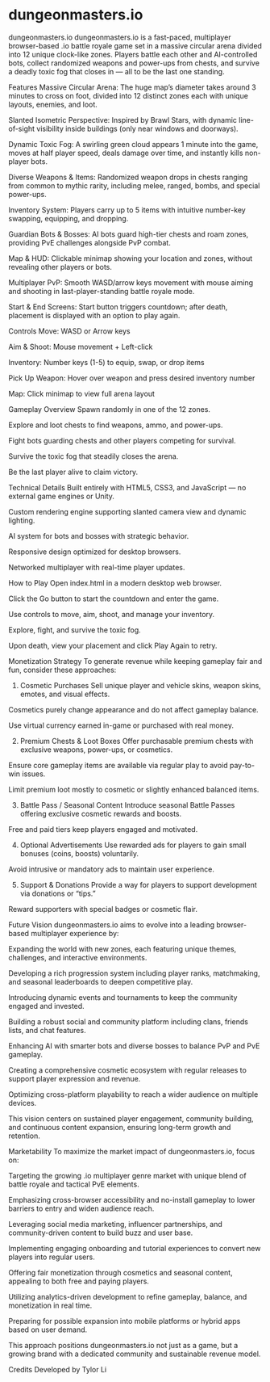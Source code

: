 # dungeonmasters.io
dungeonmasters.io
dungeonmasters.io is a fast-paced, multiplayer browser-based .io battle royale game set in a massive circular arena divided into 12 unique clock-like zones. Players battle each other and AI-controlled bots, collect randomized weapons and power-ups from chests, and survive a deadly toxic fog that closes in — all to be the last one standing.

Features
Massive Circular Arena: The huge map’s diameter takes around 3 minutes to cross on foot, divided into 12 distinct zones each with unique layouts, enemies, and loot.

Slanted Isometric Perspective: Inspired by Brawl Stars, with dynamic line-of-sight visibility inside buildings (only near windows and doorways).

Dynamic Toxic Fog: A swirling green cloud appears 1 minute into the game, moves at half player speed, deals damage over time, and instantly kills non-player bots.

Diverse Weapons & Items: Randomized weapon drops in chests ranging from common to mythic rarity, including melee, ranged, bombs, and special power-ups.

Inventory System: Players carry up to 5 items with intuitive number-key swapping, equipping, and dropping.

Guardian Bots & Bosses: AI bots guard high-tier chests and roam zones, providing PvE challenges alongside PvP combat.

Map & HUD: Clickable minimap showing your location and zones, without revealing other players or bots.

Multiplayer PvP: Smooth WASD/arrow keys movement with mouse aiming and shooting in last-player-standing battle royale mode.

Start & End Screens: Start button triggers countdown; after death, placement is displayed with an option to play again.

Controls
Move: WASD or Arrow keys

Aim & Shoot: Mouse movement + Left-click

Inventory: Number keys (1-5) to equip, swap, or drop items

Pick Up Weapon: Hover over weapon and press desired inventory number

Map: Click minimap to view full arena layout

Gameplay Overview
Spawn randomly in one of the 12 zones.

Explore and loot chests to find weapons, ammo, and power-ups.

Fight bots guarding chests and other players competing for survival.

Survive the toxic fog that steadily closes the arena.

Be the last player alive to claim victory.

Technical Details
Built entirely with HTML5, CSS3, and JavaScript — no external game engines or Unity.

Custom rendering engine supporting slanted camera view and dynamic lighting.

AI system for bots and bosses with strategic behavior.

Responsive design optimized for desktop browsers.

Networked multiplayer with real-time player updates.

How to Play
Open index.html in a modern desktop web browser.

Click the Go button to start the countdown and enter the game.

Use controls to move, aim, shoot, and manage your inventory.

Explore, fight, and survive the toxic fog.

Upon death, view your placement and click Play Again to retry.

Monetization Strategy
To generate revenue while keeping gameplay fair and fun, consider these approaches:

1. Cosmetic Purchases
Sell unique player and vehicle skins, weapon skins, emotes, and visual effects.

Cosmetics purely change appearance and do not affect gameplay balance.

Use virtual currency earned in-game or purchased with real money.

2. Premium Chests & Loot Boxes
Offer purchasable premium chests with exclusive weapons, power-ups, or cosmetics.

Ensure core gameplay items are available via regular play to avoid pay-to-win issues.

Limit premium loot mostly to cosmetic or slightly enhanced balanced items.

3. Battle Pass / Seasonal Content
Introduce seasonal Battle Passes offering exclusive cosmetic rewards and boosts.

Free and paid tiers keep players engaged and motivated.

4. Optional Advertisements
Use rewarded ads for players to gain small bonuses (coins, boosts) voluntarily.

Avoid intrusive or mandatory ads to maintain user experience.

5. Support & Donations
Provide a way for players to support development via donations or “tips.”

Reward supporters with special badges or cosmetic flair.

Future Vision
dungeonmasters.io aims to evolve into a leading browser-based multiplayer experience by:

Expanding the world with new zones, each featuring unique themes, challenges, and interactive environments.

Developing a rich progression system including player ranks, matchmaking, and seasonal leaderboards to deepen competitive play.

Introducing dynamic events and tournaments to keep the community engaged and invested.

Building a robust social and community platform including clans, friends lists, and chat features.

Enhancing AI with smarter bots and diverse bosses to balance PvP and PvE gameplay.

Creating a comprehensive cosmetic ecosystem with regular releases to support player expression and revenue.

Optimizing cross-platform playability to reach a wider audience on multiple devices.

This vision centers on sustained player engagement, community building, and continuous content expansion, ensuring long-term growth and retention.

Marketability
To maximize the market impact of dungeonmasters.io, focus on:

Targeting the growing .io multiplayer genre market with unique blend of battle royale and tactical PvE elements.

Emphasizing cross-browser accessibility and no-install gameplay to lower barriers to entry and widen audience reach.

Leveraging social media marketing, influencer partnerships, and community-driven content to build buzz and user base.

Implementing engaging onboarding and tutorial experiences to convert new players into regular users.

Offering fair monetization through cosmetics and seasonal content, appealing to both free and paying players.

Utilizing analytics-driven development to refine gameplay, balance, and monetization in real time.

Preparing for possible expansion into mobile platforms or hybrid apps based on user demand.

This approach positions dungeonmasters.io not just as a game, but a growing brand with a dedicated community and sustainable revenue model.

Credits
Developed by Tylor Li
